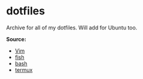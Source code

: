 # dotfiles

Archive for all of my dotfiles.
Will add for Ubuntu too.

**Source:**
- [Vim](vim)
- [fish](fish)
- [bash](bash)
- [termux](termux)
